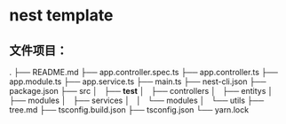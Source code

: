 # nest template
## 文件项目：
.
├── README.md
├── app.controller.spec.ts
├── app.controller.ts
├── app.module.ts
├── app.service.ts
├── main.ts
├── nest-cli.json
├── package.json
├── src
│   ├── __test__
│   ├── controllers
│   ├── entitys
│   ├── modules
│   ├── services
│   │   └── modules
│   └── utils
├── tree.md
├── tsconfig.build.json
├── tsconfig.json
└── yarn.lock
